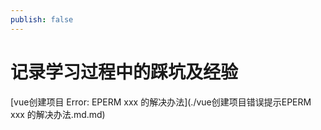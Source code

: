 ```yaml
---
publish: false
---
```


# 记录学习过程中的踩坑及经验

[vue创建项目 Error: EPERM xxx 的解决办法](./vue创建项目错误提示EPERM xxx 的解决办法.md.md)


